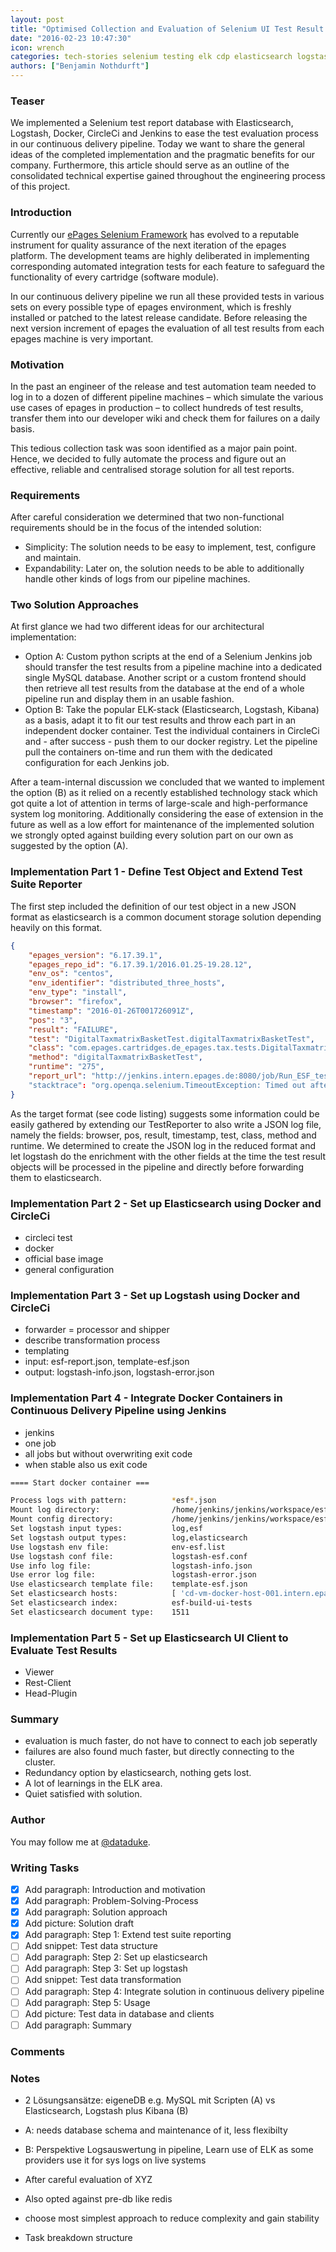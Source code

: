 ```yaml
---
layout: post
title: "Optimised Collection and Evaluation of Selenium UI Test Result Data for Multiple Environments in the epages Continuous Delivery Pipeline"
date: "2016-02-23 10:47:30"
icon: wrench
categories: tech-stories selenium testing elk cdp elasticsearch logstash continuous-delivery
authors: ["Benjamin Nothdurft"]
---
```


### Teaser

We implemented a Selenium test report database with Elasticsearch, Logstash, Docker, CircleCi and Jenkins to ease the test evaluation process in our continuous delivery pipeline. Today we want to share the general ideas of the completed implementation and the pragmatic benefits for our company. Furthermore, this article should serve as an outline of the consolidated technical expertise gained throughout the engineering process of this project.

### Introduction

Currently our [ePages Selenium Framework](https://developer.epages.com/blog/2015/07/23/the-epages-selenium-framework.html) has evolved to a reputable instrument for quality assurance of the next iteration of the epages platform. The development teams are highly deliberated in implementing corresponding automated integration tests for each feature to safeguard the functionality of every cartridge (software module). 

In our continuous delivery pipeline we run all these provided tests in various sets on every possible type of epages environment, which is freshly installed or patched to the latest release candidate. Before releasing the next version increment of epages the evaluation of all test results from each epages machine is very important.

### Motivation

In the past an engineer of the release and test automation team needed to log in to a dozen of different pipeline machines – which simulate the various use cases of epages in production – to collect hundreds of test results, transfer them into our developer wiki and check them for failures on a daily basis.

This tedious collection task was soon identified as a major pain point. Hence, we decided to fully automate the process and figure out an effective, reliable and centralised storage solution for all test reports. 

### Requirements

After careful consideration we determined that two non-functional requirements should be in the focus of the intended solution:

* Simplicity: The solution needs to be easy to implement, test, configure and maintain.
* Expandability: Later on, the solution needs to be able to additionally handle other kinds of logs from our pipeline machines.

### Two Solution Approaches

At first glance we had two different ideas for our architectural implementation:

* Option A: Custom python scripts at the end of a Selenium Jenkins job should transfer the test results from a pipeline machine into a dedicated single MySQL database. Another script or a custom frontend should then retrieve all test results from the database at the end of a whole pipeline run and display them in an usable fashion.
* Option B: Take the popular ELK-stack (Elasticsearch, Logstash, Kibana) as a basis, adapt it to fit our test results and throw each part in an independent docker container. Test the individual containers in CircleCi and - after success - push them to our docker registry. Let the pipeline pull the containers on-time and run them with the dedicated configuration for each Jenkins job.

After a team-internal discussion we concluded that we wanted to implement the option (B) as it relied on a recently established technology stack which got quite a lot of attention in terms of large-scale and high-performance system log monitoring.
Additionally considering the ease of extension in the future as well as a low effort for maintenance of the implemented solution we strongly opted against building every solution part on our own as suggested by the option (A).

### Implementation Part 1 - Define Test Object and Extend Test Suite Reporter

The first step included the definition of our test object in a new JSON format as elasticsearch is a common document storage solution depending heavily on this format.

```JSON
{
    "epages_version": "6.17.39.1",
    "epages_repo_id": "6.17.39.1/2016.01.25-19.28.12",
    "env_os": "centos",
    "env_identifier": "distributed_three_hosts",
    "env_type": "install",
    "browser": "firefox",
    "timestamp": "2016-01-26T001726091Z",
    "pos": "3",
    "result": "FAILURE",
    "test": "DigitalTaxmatrixBasketTest.digitalTaxmatrixBasketTest",
    "class": "com.epages.cartridges.de_epages.tax.tests.DigitalTaxmatrixBasketTest",
    "method": "digitalTaxmatrixBasketTest",
    "runtime": "275",
    "report_url": "http://jenkins.intern.epages.de:8080/job/Run_ESF_tests/3778/artifact/esf/esf-epages6-1.15.0-SNAPSHOT/log/20160125T202150651Z/esf-test-reports/com/epages/cartridges/de_epages/tax/tests/DigitalTaxmatrixBasketTest/digitalTaxmatrixBasketTest/test-report.html"
    "stacktrace": "org.openqa.selenium.TimeoutException: Timed out after 30 seconds waiting for presence of element located by: By.className: Saved Build info: version: '2.47.1', revision: 'unknown', time: '2015-07-30 11:02:44' System info: host: 'ci-vm-ui-test-004', ip: '127.0.1.1', os.name: 'Linux', os.arch: 'amd64', os.version: '3.13.0-43-generic', java.version: '1.8.0_45-internal' Driver info: org.openqa.selenium.support.events.EventFiringWebDriver at org.openqa.selenium.support.ui.WebDriverWait.timeoutException(WebDriverWait.java:80) at org.openqa.selenium.support.ui.FluentWait.until(FluentWait.java:229) at com.epages.esf.controller.ActionBot.waitFor(ActionBot.java:491) at com.epages.esf.controller.ActionBot.waitFor(ActionBot.java:468) at com.epages.esf.controller.ActionBot.waitFor(ActionBot.java:451) at com.epages.cartridges.de_epages.coupon.pageobjects.mbo.ViewCouponCodes.createmanualCouponCode(ViewCouponCodes.java:159) at com.epages.cartridges.de_epages.tax.tests.DigitalTaxmatrixBasketTest.setupCoupon(DigitalTaxmatrixBasketTest.java:882) at com.epages.cartridges.de_epages.tax.tests.DigitalTaxmatrixBasketTest.digitalTaxmatrixBasketTest(DigitalTaxmatrixBasketTest.java:172)",
}
```

As the target format (see code listing) suggests some information could be easily gathered by extending our TestReporter to also write a JSON log file, namely the fields: browser, pos, result, timestamp, test, class, method and runtime. We determined to create the JSON log in the reduced format and let logstash do the enrichment with the other fields at the time the test result objects will be processed in the pipeline and directly before forwarding them to elasticsearch.

### Implementation Part 2 - Set up Elasticsearch using Docker and CircleCi

- circleci test
- docker
- official base image
- general configuration

### Implementation Part 3 - Set up Logstash using Docker and CircleCi

- forwarder = processor and shipper
- describe transformation process
- templating
- input: esf-report.json, template-esf.json
- output: logstash-info.json, logstash-error.json


### Implementation Part 4 - Integrate Docker Containers in Continuous Delivery Pipeline using Jenkins

- jenkins
- one job
- all jobs but without overwriting exit code
- when stable also us exit code

```bash
==== Start docker container ===

Process logs with pattern:          *esf*.json
Mount log directory:                /home/jenkins/jenkins/workspace/esf_integration_run_on_non-windows_slaves/browser/firefox/groups_to_test/SEARCH/operating_system/linux/esf/esf-epages6-1.15.0-SNAPSHOT/log
Mount config directory:             /home/jenkins/jenkins/workspace/esf_integration_run_on_non-windows_slaves/browser/firefox/groups_to_test/SEARCH/operating_system/linux/to-logstash/config
Set logstash input types:           log,esf
Set logstash output types:          log,elasticsearch
Use logstash env file:              env-esf.list
Use logstash conf file:             logstash-esf.conf
Use info log file:                  logstash-info.json
Use error log file:                 logstash-error.json
Use elasticsearch template file:    template-esf.json
Set elasticsearch hosts:            [ 'cd-vm-docker-host-001.intern.epages.de:9200' ]
Set elasticsearch index:            esf-build-ui-tests
Set elasticsearch document type:    1511
```

### Implementation Part 5 - Set up Elasticsearch UI Client to Evaluate Test Results

- Viewer
- Rest-Client
- Head-Plugin

### Summary

- evaluation is much faster, do not have to connect to each job seperatly
- failures are also found much faster, but directly connecting to the cluster.
- Redundancy option by elasticsearch, nothing gets lost.
- A lot of learnings in the ELK area.
- Quiet satisfied with solution.

### Author

You may follow me at [@dataduke](https://twitter.com/dataduke).

### Writing Tasks

- [x] Add paragraph: Introduction and motivation
- [x] Add paragraph: Problem-Solving-Process
- [x] Add paragraph: Solution approach
- [x] Add picture: Solution draft
- [x] Add paragraph: Step 1: Extend test suite reporting
- [ ] Add snippet: Test data structure
- [ ] Add paragraph: Step 2: Set up elasticsearch
- [ ] Add paragraph: Step 3: Set up logstash
- [ ] Add snippet: Test data transformation
- [ ] Add paragraph: Step 4: Integrate solution in continuous delivery pipeline
- [ ] Add paragraph: Step 5: Usage
- [ ] Add picture: Test data in database and clients
- [ ] Add paragraph: Summary

### Comments

[comment]: <> (old: Log/Report evaluation of selenium ui test results in a continuous delivery pipeline using logstash and elasticsearch with the help of docker, circleci and jenkins.)
[comment]:  <> (old: fail for the next version of epages so that our plattform can be rolled out with zero-downtime and no errors to our providers in every operation scenario.)
[comment]:  <> (old: Automated GUI Testing has evolved to a reputable standard at ePages. A software engineer who is responsible for implementing a new feature or even develops a complete cartridge not even writes a lot of unit tests but also secures the functionality by adding appropriate integration tests with our ePages Selenium Framework.)
[comment]:  <> (old: - Pipeline with Continous delivery)
[comment]:  <> (old: - Test results from various environments)

### Notes

- 2 Lösungsansätze: eigeneDB e.g. MySQL mit Scripten (A) vs Elasticsearch, Logstash plus Kibana (B)
- A: needs database schema and maintenance of it, less flexibilty
- B: Perspektive Logsauswertung in pipeline, Learn use of ELK as some providers use it for sys logs on live systems

- After careful evaluation of XYZ
- Also opted against pre-db like redis
- choose most simplest approach to reduce complexity and gain stability
- Task breakdown structure